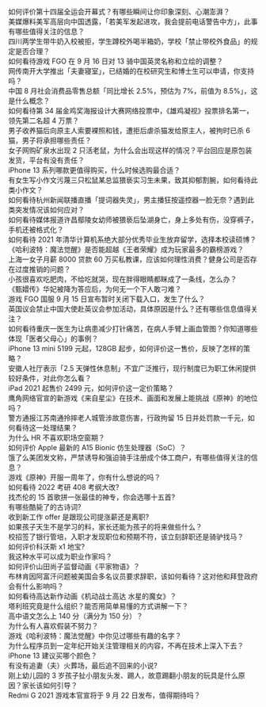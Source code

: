 如何评价第十四届全运会开幕式？有哪些瞬间让你印象深刻、心潮澎湃？  
美媒爆料美军高层向中国透露，「若美军发起进攻，我会提前电话警告中方」，此事有哪些值得关注的信息？  
四川两学生带牛奶入校被拒，学生蹲校外喝半箱奶，学校「禁止带校外食品」的规定是否合理？  
如何看待游戏 FGO 在 9 月 16 日对 13 骑中国英灵名称和立绘的调整？  
网传南开大学推出「夫妻寝室」，已结婚的在校研究生和博士生可以申请，你支持吗？  
中国 8 月社会消费品零售总额「同比增长 2.5%，预估为 7%，前值为 8.5%」，这是什么概念？  
如何看待第 34 届金鸡奖海报设计大赛网络投票中，《雄鸡凝视》投票排名第一，领先第二名超 4 万票？  
男子收养猫后向原主人索要裸照和钱，遭拒后虐杀猫发给原主人，被拘时已杀 6 猫，男子将承担哪些责任？  
女子网购矿泉水出现 2 只活老鼠，为什么会出现这样的情况？平台回应是原包装发货，平台有没有责任？  
iPhone 13 系列哪款更值得购买，什么时候选购最合适？  
有女生写小作文污蔑三只松鼠某总监猥亵实习生未果，致其抑郁割腕，如何看待此类小作文？  
如何看待杭州新闻联播直播「提词器失灵」，男主播狂按遥控器一脸无奈？遇到此类突发情况该如何应对？  
如何看待媒体报道许昌鄢陵女幼师被猥亵后坠湖身亡，身上多处有伤，没穿裤子，手机还被格式化？  
如何看待 2021 年清华计算机系绝大部分优秀毕业生放弃留学，选择本校读硕博？  
《哈利波特：魔法觉醒》是否能超越《王者荣耀》成为玩家最多的霸榜游戏？  
上海一女子月薪 8000 贷款 60 万买私教课，应该如何理性消费？健身公司是否存在过度推销的问题？  
小孩很喜欢吃肥肉，不给吃就哭，现在胖得眼睛都眯成了一条线，怎么办？  
《甄嬛传》华妃被降为答应后，为何无一个下人敢刁难？  
游戏 FGO 国服 9 月 15 日宣布暂时关闭下载入口，发生了什么？  
英国议会禁止中国大使赴英议会参加活动，具体原因是什么？还有哪些信息值得关注？  
如何看待重庆一医生为让病患减少打针痛苦，在病人手臂上画血管图？你知道哪些体现「医者父母心」的事例？  
iPhone 13 mini 5199 元起，128GB 起步，如何评价这一售价，反映了怎样的策略？  
安徽人社厅表示「2.5 天弹性休息制」不宜广泛推行，现行制度已为职工休闲提供较好条件，对此你怎么看？  
iPad 2021 起售价 2499 元，如何评价这一定价策略？  
鹰角网络官宣的新游戏《来自星尘》在技术、画面和发展上能挑战《原神》的地位吗？  
警方通报江苏南通拎摔老人城管涉故意伤害，行政拘留 15 日并处罚款一千元，如何看待这一处理结果？  
为什么 HR 不喜欢职场空窗期？  
如何评价 Apple 最新的 A15 Bionic 仿生处理器（SoC）？  
饿了么美团发文称，严禁诱导和强迫骑手注册成个体工商户，有哪些值得关注的信息？  
游戏《原神》开服一周年了，你有什么想说的吗？  
如何看待 2022 考研 408 考纲大改?  
找杰伦的 15 首歌拼一张最佳的神专，你会选哪十五首?  
有哪些酷毙了的古诗词?  
收到新工作 offer 是跟现公司提涨薪还是离职?  
如果孩子天生不是学习的料，家长还能为孩子的将来做些什么？  
校招签了银行管培，入职才发现职位和预期不符，该立刻辞职还是骑驴找马？  
如何评价科沃斯 x1 地宝?  
我这种水平可以成为职业作家吗？  
如何评价山田尚子监督动画《平家物语》？  
布林肯因阿富汗问题被美国会多名议员要求辞职，该如何看待？这对他和拜登政府会有什么影响吗？  
如何看待高达新作动画《机动战士高达 水星的魔女》？  
塔利班究竟是什么组织？能否用简单易懂的方式讲解一下？  
高中语文怎么上 140 分（满分为 150 分）？  
为什么有人喜欢假装不努力？  
游戏《哈利波特：魔法觉醒》中你见过哪些有趣的名字？  
为什么程序员到一定年纪开始关注管理相关的内容，不再在技术上深入下去？  
iPhone 13 建议买哪个颜色？  
有没有追妻（夫）火葬场，最后追不回来的小说?  
刚上幼儿园的 3 岁孩子扯小朋友头发、踢人，故意踢翻小朋友的玩具是什么原因？家长该如何引导？  
Redmi G 2021 游戏本官宣将于 9 月 22 日发布，值得期待吗？  
